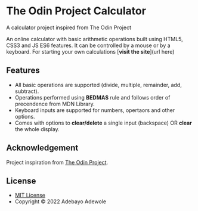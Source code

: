 # The Odin Project Calculator

A calculator project inspired from The Odin Project

An online calculator with basic arithmetic operations built using HTML5, CSS3 and JS ES6 features.
It can be controlled by a mouse or by a keyboard. For starting your own calculations [__visit the site__](url here)

## Features

- All basic operations are supported (divide, multiple, remainder, add, subtract).
- Operations performed using **BEDMAS** rule and follows order of precendence from MDN Library.
- Keyboard inputs are supported for numbers, opertaors and other options.
- Comes with options to **clear/delete** a single input (backspace) OR **clear** the whole display.

## Acknowledgement

Project inspiration from [The Odin Project](https://www.theodinproject.com/home).

## License

- [MIT License](https://opensource.org/licenses/MIT)
- Copyright &copy; 2022 Adebayo Adewole
